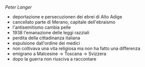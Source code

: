 _Peter Langer_

- deportazione e persecuzionen dei ebrei di Alto Adige
- cancellato parte di Merano, capitale dell'ebraismo
- l'antisemitismo cambia pelle
- 1938 l'emanazione delle leggi razziali
- perdita della cittadinanza italiana
- espulsione dall'ordine dei medici
- non coltivava una vita religiosa ma non ha fatto una differenza
- emigrano a Malcesine -> Toscana -> Svizzera
- dopo la guerra non riusciva a raccontare

